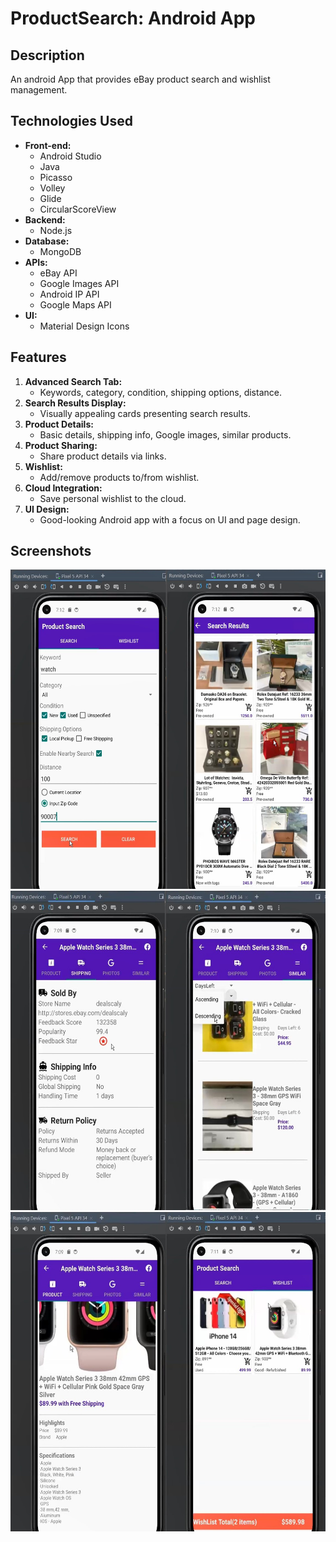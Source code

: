 # ProductSearch: Android App

## Description

An android App that provides eBay product search and wishlist management.

## Technologies Used

- **Front-end:**
  - Android Studio
  - Java
  - Picasso
  - Volley
  - Glide
  - CircularScoreView
- **Backend:**
  - Node.js
- **Database:**
  - MongoDB
- **APIs:**
  - eBay API
  - Google Images API
  - Android IP API
  - Google Maps API
- **UI:**
  - Material Design Icons

## Features

1. **Advanced Search Tab:**
   - Keywords, category, condition, shipping options, distance.
2. **Search Results Display:**
   - Visually appealing cards presenting search results.
3. **Product Details:**
   - Basic details, shipping info, Google images, similar products.
4. **Product Sharing:**
   - Share product details via links.
5. **Wishlist:**
   - Add/remove products to/from wishlist.
6. **Cloud Integration:**
   - Save personal wishlist to the cloud.
7. **UI Design:**
   - Good-looking Android app with a focus on UI and page design.

## Screenshots
<img src="screenshots/sample01.png" alt="Image Alt Text" width="568" height="511">
<img src="screenshots/sample02.png" alt="Image Alt Text" width="568" height="511">
<img src="screenshots/sample03.png" alt="Image Alt Text" width="568" height="511">

